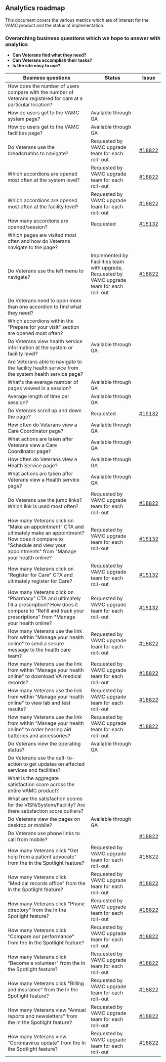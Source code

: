 ## Analytics roadmap

This document covers the various metrics which are of interest for the VAMC product and the status of implementation.

### Overarching business questions which we hope to answer with analytics
- **Can Veterans find what they need?**
- **Can Veterans accomplish their tasks?**
- **Is the site easy to use?**


|	Business questions	|	Status	|	Issue	|
|	-----	|	-------	|	-----	|
|	How does the number of users compare with the number of Veterans registered for care at a particular location? 	|		|		|
|	How do users get to the VAMC system page?	|	Available through GA	|		|
|	How do users get to the VAMC facilities page?	|	Available through GA	|		|
|	Do Veterans use the breadcrumbs to navigate?	|	Requested by VAMC upgrade team for each roll-out	|	[#18822](https://github.com/department-of-veterans-affairs/va.gov-team/issues/18822)	|
|	Which accordions are opened most often at the system level?	|	Requested by VAMC upgrade team for each roll-out	|	[#18822](https://github.com/department-of-veterans-affairs/va.gov-team/issues/18822)	|
|	Which accordions are opened most often at the facility level?	|	Requested by VAMC upgrade team for each roll-out	|	[#18822](https://github.com/department-of-veterans-affairs/va.gov-team/issues/18822)	|
|	How many accordions are opened/session?	|	Requested	|	[#15132](https://github.com/department-of-veterans-affairs/va.gov-team/issues/15132)	|
|	Which pages are visited most often and how do Veterans navigate to the page? 	|		|		|
|	Do Veterans use the left menu to navigate?	|	Implemented by Facilities team with upgrade, Requested by VAMC upgrade team for each roll-out	|	[#18822](https://github.com/department-of-veterans-affairs/va.gov-team/issues/18822)	|
|	Do Veterans need to open more than one accordion to find what they need? 	|		|		|
|	Which accordions within the "Prepare for your visit" section are opened most often? 	|		|		|
|	Do Veterans view health service information at the system or facility level?	|	Available through GA	|		|
|	Are Veterans able to navigate to the facility health service from the system health service page?	|		|		|
|	What's the average number of pages viewed in a session? 	|	Available through GA	|		|
|	Average length of time per session?	|	Available through GA	|		|
|	Do Veterans scroll up and down the page? 	|	Requested	|	[#15132](https://github.com/department-of-veterans-affairs/va.gov-team/issues/15132)	|
|	How often do Veterans view a Care Coordinator page?	|	Available through GA	|		|
|	What actions are taken after Veterans view a Care Coordinator page? 	|	Available through GA	|		|
|	How often do Veterans view a Health Service page?	|	Available through GA	|		|
|	What actions are taken after Veterans view a Health service page? 	|	Available through GA	|		|
|	Do Veterans use the jump links? Which link is used most often?	|	Requested by VAMC upgrade team for each roll-out	|	[#18822](https://github.com/department-of-veterans-affairs/va.gov-team/issues/18822)	|
|	How many Veterans click on "Make an appointment" CTA and ultimately make an appointment? How does it compare to "Schedule and view your appointments" from "Manage your health online?	|	Requested by VAMC upgrade team for each roll-out	|	[#15132](https://github.com/department-of-veterans-affairs/va.gov-team/issues/15132)	|
|	How many Veterans click on "Register for Care" CTA and ultimately register for Care?	|	Requested by VAMC upgrade team for each roll-out	|	[#15132](https://github.com/department-of-veterans-affairs/va.gov-team/issues/15132)	|
|	How many Veterans click on "Pharmacy" CTA and ultimately fill a prescription? How does it compare to "Refill and track your prescriptions" from "Manage your health online?	|	Requested by VAMC upgrade team for each roll-out	|	[#15132](https://github.com/department-of-veterans-affairs/va.gov-team/issues/15132)	|
|	How many Veterans use the link from within "Manage your health online" to send a secure message to the health care team?	|	Requested by VAMC upgrade team for each roll-out	|	[#18822](https://github.com/department-of-veterans-affairs/va.gov-team/issues/18822)	|
|	How many Veterans use the link from within "Manage your health online" to download VA medical records?	|	Requested by VAMC upgrade team for each roll-out	|	[#18822](https://github.com/department-of-veterans-affairs/va.gov-team/issues/18822)	|
|	How many Veterans use the link from within "Manage your health online" to view lab and test results?	|	Requested by VAMC upgrade team for each roll-out	|	[#18822](https://github.com/department-of-veterans-affairs/va.gov-team/issues/18822)	|
|	How many Veterans use the link from within "Manage your health online" to order hearing aid batteries and accessories? 	|	Requested by VAMC upgrade team for each roll-out	|	[#18822](https://github.com/department-of-veterans-affairs/va.gov-team/issues/18822)	|
|	Do Veterans view the operating status?	|	Available through GA	|		|
|	Do Veterans use the call-to-action to get updates on affected services and facilities?	|		|		|
|	What is the aggregate satisfaction score across the entire VAMC product? 	|		|		|
|	What are the satisfaction scores for the VISN/System/Facility? Are there satisfaction score outliers?	|		|		|
|	Do Veterans view the pages on desktop or mobile?	|	Available through GA	|		|
|	Do Veterans use phone links to call from mobile?	|		|	[#18822](https://github.com/department-of-veterans-affairs/va.gov-team/issues/18822)	|
|	How many Veterans click "Get help from a patient advocate" from the In the Spotlight feature?	|	Requested by VAMC upgrade team for each roll-out	|	[#18822](https://github.com/department-of-veterans-affairs/va.gov-team/issues/18822)	|
|	How many Veterans click "Medical records office" from the In the Spotlight feature?	|	Requested by VAMC upgrade team for each roll-out	|	[#18822](https://github.com/department-of-veterans-affairs/va.gov-team/issues/18822)	|
|	How many Veterans click "Phone directory" from the In the Spotlight feature?	|	Requested by VAMC upgrade team for each roll-out	|	[#18822](https://github.com/department-of-veterans-affairs/va.gov-team/issues/18822)	|
|	How many Veterans click "Compare our performance" from the In the Spotlight feature?	|	Requested by VAMC upgrade team for each roll-out	|	[#18822](https://github.com/department-of-veterans-affairs/va.gov-team/issues/18822)	|
|	How many Veterans click "Become a volunteer" from the In the Spotlight feature?	|	Requested by VAMC upgrade team for each roll-out	|	[#18822](https://github.com/department-of-veterans-affairs/va.gov-team/issues/18822)	|
|	How many Veterans click "Billing and insurance" from the In the Spotlight feature?	|	Requested by VAMC upgrade team for each roll-out	|	[#18822](https://github.com/department-of-veterans-affairs/va.gov-team/issues/18822)	|
|	How many Veterans view "Annual reports and newsletters" from the In the Spotlight feature?	|	Requested by VAMC upgrade team for each roll-out	|	[#18822](https://github.com/department-of-veterans-affairs/va.gov-team/issues/18822)	|
|	How many Veterans view "Coroniavirus update" from the In the Spotlight feature?	|	Requested by VAMC upgrade team for each roll-out	|	[#18822](https://github.com/department-of-veterans-affairs/va.gov-team/issues/18822)	|
